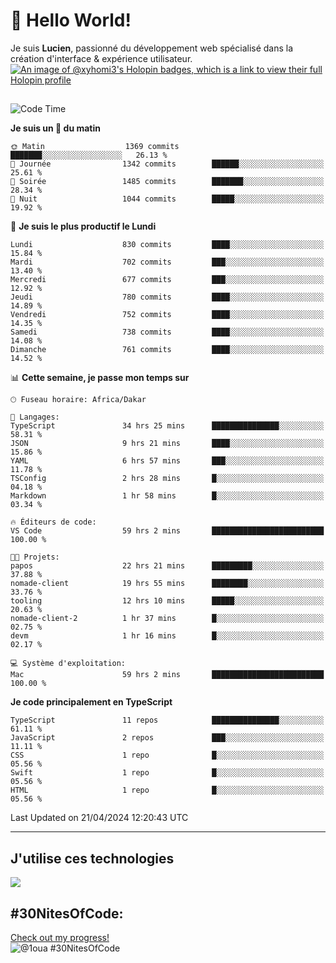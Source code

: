 # 👋 Hello World!

Je suis **Lucien**, passionné du développement web spécialisé dans la création d'interface & expérience utilisateur.
[![An image of @xyhomi3's Holopin badges, which is a link to view their full Holopin profile](https://holopin.me/xyhomi3)](https://holopin.io/@xyhomi3)

##

<!--START_SECTION:waka-->
![Code Time](http://img.shields.io/badge/Code%20Time-1%2C003%20hrs%2053%20mins-blue)

**Je suis un 🐤 du matin** 

```text
🌞 Matin                  1369 commits        ███████░░░░░░░░░░░░░░░░░░   26.13 % 
🌆 Journée                1342 commits        ██████░░░░░░░░░░░░░░░░░░░   25.61 % 
🌃 Soirée                 1485 commits        ███████░░░░░░░░░░░░░░░░░░   28.34 % 
🌙 Nuit                   1044 commits        █████░░░░░░░░░░░░░░░░░░░░   19.92 % 
```
📅 **Je suis le plus productif le Lundi** 

```text
Lundi                    830 commits         ████░░░░░░░░░░░░░░░░░░░░░   15.84 % 
Mardi                    702 commits         ███░░░░░░░░░░░░░░░░░░░░░░   13.40 % 
Mercredi                 677 commits         ███░░░░░░░░░░░░░░░░░░░░░░   12.92 % 
Jeudi                    780 commits         ████░░░░░░░░░░░░░░░░░░░░░   14.89 % 
Vendredi                 752 commits         ████░░░░░░░░░░░░░░░░░░░░░   14.35 % 
Samedi                   738 commits         ████░░░░░░░░░░░░░░░░░░░░░   14.08 % 
Dimanche                 761 commits         ████░░░░░░░░░░░░░░░░░░░░░   14.52 % 
```


📊 **Cette semaine, je passe mon temps sur** 

```text
🕑︎ Fuseau horaire: Africa/Dakar

💬 Langages: 
TypeScript               34 hrs 25 mins      ███████████████░░░░░░░░░░   58.31 % 
JSON                     9 hrs 21 mins       ████░░░░░░░░░░░░░░░░░░░░░   15.86 % 
YAML                     6 hrs 57 mins       ███░░░░░░░░░░░░░░░░░░░░░░   11.78 % 
TSConfig                 2 hrs 28 mins       █░░░░░░░░░░░░░░░░░░░░░░░░   04.18 % 
Markdown                 1 hr 58 mins        █░░░░░░░░░░░░░░░░░░░░░░░░   03.34 % 

🔥 Éditeurs de code: 
VS Code                  59 hrs 2 mins       █████████████████████████   100.00 % 

🐱‍💻 Projets: 
papos                    22 hrs 21 mins      █████████░░░░░░░░░░░░░░░░   37.88 % 
nomade-client            19 hrs 55 mins      ████████░░░░░░░░░░░░░░░░░   33.76 % 
tooling                  12 hrs 10 mins      █████░░░░░░░░░░░░░░░░░░░░   20.63 % 
nomade-client-2          1 hr 37 mins        █░░░░░░░░░░░░░░░░░░░░░░░░   02.75 % 
devm                     1 hr 16 mins        █░░░░░░░░░░░░░░░░░░░░░░░░   02.17 % 

💻 Système d'exploitation: 
Mac                      59 hrs 2 mins       █████████████████████████   100.00 % 
```

**Je code principalement en TypeScript** 

```text
TypeScript               11 repos            ███████████████░░░░░░░░░░   61.11 % 
JavaScript               2 repos             ███░░░░░░░░░░░░░░░░░░░░░░   11.11 % 
CSS                      1 repo              █░░░░░░░░░░░░░░░░░░░░░░░░   05.56 % 
Swift                    1 repo              █░░░░░░░░░░░░░░░░░░░░░░░░   05.56 % 
HTML                     1 repo              █░░░░░░░░░░░░░░░░░░░░░░░░   05.56 % 
```




 Last Updated on 21/04/2024 12:20:43 UTC
<!--END_SECTION:waka-->
---

## J'utilise ces technologies

<p align="left">
  <a href="https://skillicons.dev">
    <img src="https://skillicons.dev/icons?i=ts,js,md,scss,tailwind,react,redux,docker,express,astro,vite,nextjs,vercel,figma,ableton" />
  </a>
</p>

## #30NitesOfCode:
  [Check out my progress!](https://www.codedex.io/@1oua/30-nites-of-code)  
  ![@1oua #30NitesOfCode](https://www.codedex.io/api/petStatus?user=1oua)
